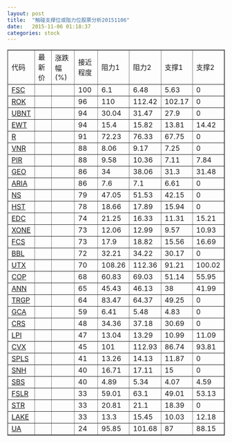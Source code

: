 ```yaml
---
layout: post
title:  "触碰支撑位或阻力位股票分析20151106"
date:   2015-11-06 01:18:37
categories: stock
---
```

<script type="text/javascript">
var stockList = []
stockList.push('gb_fsc');
stockList.push('gb_rok');
stockList.push('gb_ubnt');
stockList.push('gb_ewt');
stockList.push('gb_r');
stockList.push('gb_vnr');
stockList.push('gb_pir');
stockList.push('gb_geo');
stockList.push('gb_aria');
stockList.push('gb_ns');
stockList.push('gb_hst');
stockList.push('gb_edc');
stockList.push('gb_xone');
stockList.push('gb_fcs');
stockList.push('gb_bbl');
stockList.push('gb_utx');
stockList.push('gb_cop');
stockList.push('gb_ann');
stockList.push('gb_trgp');
stockList.push('gb_gca');
stockList.push('gb_crs');
stockList.push('gb_lpi');
stockList.push('gb_cvx');
stockList.push('gb_spls');
stockList.push('gb_snh');
stockList.push('gb_sbs');
stockList.push('gb_fslr');
stockList.push('gb_str');
stockList.push('gb_lake');
stockList.push('gb_ua');
</script>
<table border="1">
 <tr>
 <td>代码</td>
 <td>最新价</td>
 <td>涨跌幅(%)</td>
 <td>接近程度</td>
 <td>阻力1</td>
 <td>阻力2</td>
 <td>支撑1</td>
 <td>支撑2</td>
</tr>
  <tr id="fsc" class="red">
  <td><a href="http://stock.finance.sina.com.cn/usstock/quotes/FSC.html" target="_blank">FSC</a></td><td></td><td></td><td>100</td><td>6.1</td><td>6.48</td><td>5.63</td><td>0</td></tr>
  <tr id="rok" class="red">
  <td><a href="http://stock.finance.sina.com.cn/usstock/quotes/ROK.html" target="_blank">ROK</a></td><td></td><td></td><td>96</td><td>110</td><td>112.42</td><td>102.17</td><td>0</td></tr>
  <tr id="ubnt" class="red">
  <td><a href="http://stock.finance.sina.com.cn/usstock/quotes/UBNT.html" target="_blank">UBNT</a></td><td></td><td></td><td>94</td><td>30.04</td><td>31.47</td><td>27.9</td><td>0</td></tr>
  <tr id="ewt" class="green">
  <td><a href="http://stock.finance.sina.com.cn/usstock/quotes/EWT.html" target="_blank">EWT</a></td><td></td><td></td><td>94</td><td>15.4</td><td>15.82</td><td>13.81</td><td>14.42</td></tr>
  <tr id="r" class="red">
  <td><a href="http://stock.finance.sina.com.cn/usstock/quotes/R.html" target="_blank">R</a></td><td></td><td></td><td>91</td><td>72.23</td><td>76.33</td><td>67.75</td><td>0</td></tr>
  <tr id="vnr" class="red">
  <td><a href="http://stock.finance.sina.com.cn/usstock/quotes/VNR.html" target="_blank">VNR</a></td><td></td><td></td><td>88</td><td>8.06</td><td>9.17</td><td>7.25</td><td>0</td></tr>
  <tr id="pir" class="green">
  <td><a href="http://stock.finance.sina.com.cn/usstock/quotes/PIR.html" target="_blank">PIR</a></td><td></td><td></td><td>88</td><td>9.58</td><td>10.36</td><td>7.11</td><td>7.84</td></tr>
  <tr id="geo" class="red">
  <td><a href="http://stock.finance.sina.com.cn/usstock/quotes/GEO.html" target="_blank">GEO</a></td><td></td><td></td><td>86</td><td>34</td><td>38.06</td><td>31.3</td><td>31.48</td></tr>
  <tr id="aria" class="red">
  <td><a href="http://stock.finance.sina.com.cn/usstock/quotes/ARIA.html" target="_blank">ARIA</a></td><td></td><td></td><td>86</td><td>7.6</td><td>7.1</td><td>6.61</td><td>0</td></tr>
  <tr id="ns" class="red">
  <td><a href="http://stock.finance.sina.com.cn/usstock/quotes/NS.html" target="_blank">NS</a></td><td></td><td></td><td>79</td><td>47.05</td><td>51.53</td><td>42.15</td><td>0</td></tr>
  <tr id="hst" class="red">
  <td><a href="http://stock.finance.sina.com.cn/usstock/quotes/HST.html" target="_blank">HST</a></td><td></td><td></td><td>78</td><td>18.66</td><td>17.89</td><td>15.94</td><td>0</td></tr>
  <tr id="edc" class="green">
  <td><a href="http://stock.finance.sina.com.cn/usstock/quotes/EDC.html" target="_blank">EDC</a></td><td></td><td></td><td>74</td><td>21.25</td><td>16.33</td><td>11.31</td><td>15.21</td></tr>
  <tr id="xone" class="green">
  <td><a href="http://stock.finance.sina.com.cn/usstock/quotes/XONE.html" target="_blank">XONE</a></td><td></td><td></td><td>73</td><td>12.06</td><td>12.99</td><td>9.57</td><td>10.93</td></tr>
  <tr id="fcs" class="red">
  <td><a href="http://stock.finance.sina.com.cn/usstock/quotes/FCS.html" target="_blank">FCS</a></td><td></td><td></td><td>73</td><td>17.9</td><td>18.82</td><td>15.56</td><td>16.69</td></tr>
  <tr id="bbl" class="red">
  <td><a href="http://stock.finance.sina.com.cn/usstock/quotes/BBL.html" target="_blank">BBL</a></td><td></td><td></td><td>72</td><td>32.21</td><td>34.22</td><td>30.17</td><td>0</td></tr>
  <tr id="utx" class="green">
  <td><a href="http://stock.finance.sina.com.cn/usstock/quotes/UTX.html" target="_blank">UTX</a></td><td></td><td></td><td>70</td><td>108.26</td><td>112.36</td><td>91.21</td><td>100.02</td></tr>
  <tr id="cop" class="green">
  <td><a href="http://stock.finance.sina.com.cn/usstock/quotes/COP.html" target="_blank">COP</a></td><td></td><td></td><td>68</td><td>60.83</td><td>69.03</td><td>51.14</td><td>55.95</td></tr>
  <tr id="ann" class="red">
  <td><a href="http://stock.finance.sina.com.cn/usstock/quotes/ANN.html" target="_blank">ANN</a></td><td></td><td></td><td>65</td><td>45.43</td><td>46.13</td><td>38</td><td>41.99</td></tr>
  <tr id="trgp" class="green">
  <td><a href="http://stock.finance.sina.com.cn/usstock/quotes/TRGP.html" target="_blank">TRGP</a></td><td></td><td></td><td>64</td><td>83.47</td><td>64.37</td><td>49.25</td><td>0</td></tr>
  <tr id="gca" class="green">
  <td><a href="http://stock.finance.sina.com.cn/usstock/quotes/GCA.html" target="_blank">GCA</a></td><td></td><td></td><td>59</td><td>6.41</td><td>5.48</td><td>4.83</td><td>0</td></tr>
  <tr id="crs" class="red">
  <td><a href="http://stock.finance.sina.com.cn/usstock/quotes/CRS.html" target="_blank">CRS</a></td><td></td><td></td><td>48</td><td>34.36</td><td>37.18</td><td>30.69</td><td>0</td></tr>
  <tr id="lpi" class="red">
  <td><a href="http://stock.finance.sina.com.cn/usstock/quotes/LPI.html" target="_blank">LPI</a></td><td></td><td></td><td>47</td><td>13.04</td><td>13.29</td><td>10.99</td><td>11.09</td></tr>
  <tr id="cvx" class="green">
  <td><a href="http://stock.finance.sina.com.cn/usstock/quotes/CVX.html" target="_blank">CVX</a></td><td></td><td></td><td>45</td><td>101</td><td>112.93</td><td>86.74</td><td>93.81</td></tr>
  <tr id="spls" class="green">
  <td><a href="http://stock.finance.sina.com.cn/usstock/quotes/SPLS.html" target="_blank">SPLS</a></td><td></td><td></td><td>41</td><td>13.26</td><td>14.13</td><td>11.87</td><td>0</td></tr>
  <tr id="snh" class="green">
  <td><a href="http://stock.finance.sina.com.cn/usstock/quotes/SNH.html" target="_blank">SNH</a></td><td></td><td></td><td>40</td><td>16.71</td><td>17.11</td><td>15</td><td>0</td></tr>
  <tr id="sbs" class="red">
  <td><a href="http://stock.finance.sina.com.cn/usstock/quotes/SBS.html" target="_blank">SBS</a></td><td></td><td></td><td>40</td><td>4.89</td><td>5.34</td><td>4.07</td><td>4.59</td></tr>
  <tr id="fslr" class="red">
  <td><a href="http://stock.finance.sina.com.cn/usstock/quotes/FSLR.html" target="_blank">FSLR</a></td><td></td><td></td><td>33</td><td>59.01</td><td>63.1</td><td>49.01</td><td>53.13</td></tr>
  <tr id="str" class="red">
  <td><a href="http://stock.finance.sina.com.cn/usstock/quotes/STR.html" target="_blank">STR</a></td><td></td><td></td><td>33</td><td>20.81</td><td>21.1</td><td>18.39</td><td>0</td></tr>
  <tr id="lake" class="red">
  <td><a href="http://stock.finance.sina.com.cn/usstock/quotes/LAKE.html" target="_blank">LAKE</a></td><td></td><td></td><td>33</td><td>13.3</td><td>15.45</td><td>10.03</td><td>12.18</td></tr>
  <tr id="ua" class="red">
  <td><a href="http://stock.finance.sina.com.cn/usstock/quotes/UA.html" target="_blank">UA</a></td><td></td><td></td><td>24</td><td>95.85</td><td>101.68</td><td>87</td><td>88.15</td></tr>
</table>
